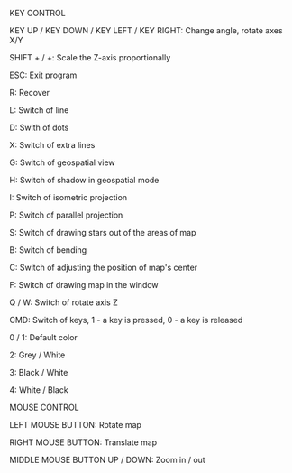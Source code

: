 KEY CONTROL

KEY UP / KEY DOWN / KEY LEFT / KEY RIGHT: Change angle, rotate axes X/Y

SHIFT + / +: Scale the Z-axis proportionally

ESC: Exit program

R: Recover

L: Switch of line

D: Swith of dots

X: Switch of extra lines

G: Switch of geospatial view

H: Switch of shadow in geospatial mode

I: Switch of isometric projection

P: Switch of parallel projection

S: Switch of drawing stars out of the areas of map

B: Switch of bending

C: Switch of adjusting the position of map's center

F: Switch of drawing map in the window

Q / W: Switch of rotate axis Z

CMD: Switch of keys, 1 - a key is pressed, 0 - a key is released

0 / 1: Default color

2: Grey / White

3: Black / White

4: White / Black


MOUSE CONTROL

LEFT MOUSE BUTTON: Rotate map

RIGHT MOUSE BUTTON: Translate map

MIDDLE MOUSE BUTTON UP / DOWN: Zoom in / out


